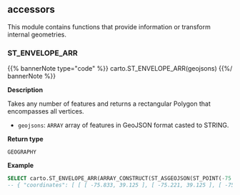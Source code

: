 ## accessors

<div class="badges"><div class="core"></div></div>

This module contains functions that provide information or transform internal geometries.

### ST_ENVELOPE_ARR

{{% bannerNote type="code" %}}
carto.ST_ENVELOPE_ARR(geojsons)
{{%/ bannerNote %}}

**Description**

Takes any number of features and returns a rectangular Polygon that encompasses all vertices.

* `geojsons`: `ARRAY` array of features in GeoJSON format casted to STRING.

**Return type**

`GEOGRAPHY`

**Example**

```sql
SELECT carto.ST_ENVELOPE_ARR(ARRAY_CONSTRUCT(ST_ASGEOJSON(ST_POINT(-75.833, 39.284))::STRING, ST_ASGEOJSON(ST_POINT(-75.6, 39.984))::STRING, ST_ASGEOJSON(ST_POINT(-75.221, 39.125))::STRING));
-- { "coordinates": [ [ [ -75.833, 39.125 ], [ -75.221, 39.125 ], [ -75.221, 39.984 ], ...
```